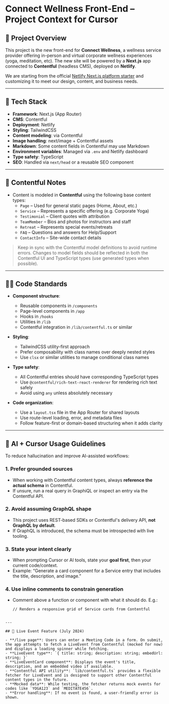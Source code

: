 # Connect Wellness Front-End – Project Context for Cursor

## 🧠 Project Overview

This project is the new front-end for **Connect Wellness**, a wellness service provider offering in-person and virtual corporate wellness experiences (yoga, meditation, etc). The new site will be powered by a **Next.js** app connected to **Contentful** (headless CMS), deployed on **Netlify**.

We are starting from the official [Netlify Next.js platform starter](https://github.com/netlify-templates/next-platform-starter) and customizing it to meet our design, content, and business needs.

---

## 🧰 Tech Stack

- **Framework**: Next.js (App Router)
- **CMS**: Contentful
- **Deployment**: Netlify
- **Styling**: TailwindCSS
- **Content modeling**: via Contentful
- **Image handling**: next/image + Contentful assets
- **Markdown**: Some content fields in Contentful may use Markdown
- **Environment variables**: Managed via `.env` and Netlify dashboard
- **Type safety**: TypeScript
- **SEO**: Handled via `next/head` or a reusable SEO component

---

## 📁 Contentful Notes

- Content is modeled in **Contentful** using the following base content types:
  - `Page` – Used for general static pages (Home, About, etc.)
  - `Service` – Represents a specific offering (e.g. Corporate Yoga)
  - `Testimonial` – Client quotes with attribution
  - `TeamMember` – Bios and photos for instructors and staff
  - `Retreat` – Represents special events/retreats
  - `FAQ` – Questions and answers for Help/Support
  - `ContactInfo` – Site-wide contact details

> Keep in sync with the Contentful model definitions to avoid runtime errors. Changes to model fields should be reflected in both the Contentful UI and TypeScript types (use generated types when possible).

---

## 🧑‍💻 Code Standards

- **Component structure**:
  - Reusable components in `/components`
  - Page-level components in `/app`
  - Hooks in `/hooks`
  - Utilities in `/lib`
  - Contentful integration in `/lib/contentful.ts` or similar

- **Styling**:
  - TailwindCSS utility-first approach
  - Prefer composability with class names over deeply nested styles
  - Use `clsx` or similar utilities to manage conditional class names

- **Type safety**:
  - All Contentful entries should have corresponding TypeScript types
  - Use `@contentful/rich-text-react-renderer` for rendering rich text safely
  - Avoid using `any` unless absolutely necessary

- **Code organization**:
  - Use a `layout.tsx` file in the App Router for shared layouts
  - Use route-level loading, error, and metadata files
  - Follow feature-first or domain-based structuring when it adds clarity

---

## 🤖 AI + Cursor Usage Guidelines

To reduce hallucination and improve AI-assisted workflows:

### 1. **Prefer grounded sources**
- When working with Contentful content types, always **reference the actual schema** in Contentful.
- If unsure, run a real query in GraphiQL or inspect an entry via the Contentful API.

### 2. **Avoid assuming GraphQL shape**
- This project uses REST-based SDKs or Contentful's delivery API, **not GraphQL by default**.
- If GraphQL is introduced, the schema must be introspected with live tooling.

### 3. **State your intent clearly**
- When prompting Cursor or AI tools, state your **goal first**, then your current code/context.
- Example: “Generate a card component for a Service entry that includes the title, description, and image.”

### 4. **Use inline comments to constrain generation**
- Comment above a function or component with what it should do. E.g.:
  ```tsx
  // Renders a responsive grid of Service cards from Contentful

```

---

## 🚀 Live Event Feature (July 2024)

- **/live page**: Users can enter a Meeting Code in a form. On submit, the app attempts to fetch a LiveEvent from Contentful (mocked for now) and displays a loading spinner while fetching.
- **LiveEvent type**: `{ title: string; description: string; embedUrl: string; }`
- **LiveEventCard component**: Displays the event's title, description, and an embedded video if available.
- **Contentful API utility**: `lib/contentful.ts` provides a flexible fetcher for LiveEvent and is designed to support other Contentful content types in the future.
- **Mocked data**: While testing, the fetcher returns mock events for codes like `YOGA123` and `MEDITATE456`.
- **Error handling**: If no event is found, a user-friendly error is shown.
